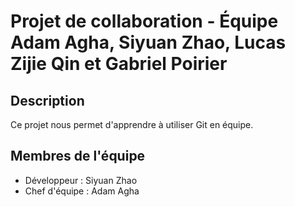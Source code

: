 # Projet de collaboration - Équipe Adam Agha, Siyuan Zhao, Lucas Zijie Qin et Gabriel Poirier
## Description
Ce projet nous permet d'apprendre à utiliser Git en équipe. 

## Membres de l'équipe
- Développeur : Siyuan Zhao
- Chef d'équipe : Adam Agha